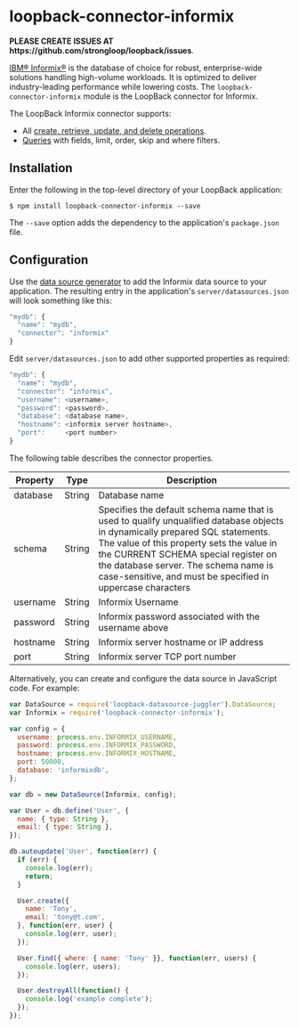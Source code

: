 # loopback-connector-informix

<p class="gh-only">
<b>PLEASE CREATE ISSUES AT https://github.com/strongloop/loopback/issues</b>.
</p>

[IBM® Informix®](https://www-01.ibm.com/software/data/informix/) is the database of choice for robust, enterprise-wide solutions handling high-volume workloads.
It is optimized to deliver industry-leading performance while lowering costs.  The `loopback-connector-informix` module is the LoopBack connector for Informix.

The LoopBack Informix connector supports:

- All [create, retrieve, update, and delete operations](http://loopback.io/doc/en/lb2/Creating-updating-and-deleting-data.html).
- [Queries](http://loopback.io/doc/en/lb2/Querying-data.html) with fields, limit, order, skip and where filters.

## Installation

Enter the following in the top-level directory of your LoopBack application:

```
$ npm install loopback-connector-informix --save
```

The `--save` option adds the dependency to the application's `package.json` file.

## Configuration

Use the [data source generator](http://loopback.io/doc/en/lb2/Data-source-generator.html) to add the Informix data source to your application.
The resulting entry in the application's `server/datasources.json` will look something like this:

```js
"mydb": {
  "name": "mydb",
  "connector": "informix"
}
```

Edit `server/datasources.json` to add other supported properties as required:

```js
"mydb": {
  "name": "mydb",
  "connector": "informix",
  "username": <username>,
  "password": <password>,
  "database": <database name>,
  "hostname": <informix server hostname>,
  "port":     <port number>
}
```

The following table describes the connector properties.

Property       | Type    | Description
---------------| --------| --------
database       | String  | Database name
schema         | String  | Specifies the default schema name that is used to qualify unqualified database objects in dynamically prepared SQL statements. The value of this property sets the value in the CURRENT SCHEMA special register on the database server. The schema name is case-sensitive, and must be specified in uppercase characters
username       | String  | Informix Username
password       | String  | Informix password associated with the username above
hostname       | String  | Informix server hostname or IP address
port           | String  | Informix server TCP port number


Alternatively, you can create and configure the data source in JavaScript code.
For example:

```js
var DataSource = require('loopback-datasource-juggler').DataSource;
var Informix = require('loopback-connector-informix');

var config = {
  username: process.env.INFORMIX_USERNAME,
  password: process.env.INFORMIX_PASSWORD,
  hostname: process.env.INFORMIX_HOSTNAME,
  port: 50000,
  database: 'informixdb',
};

var db = new DataSource(Informix, config);

var User = db.define('User', {
  name: { type: String },
  email: { type: String },
});

db.autoupdate('User', function(err) {
  if (err) {
    console.log(err);
    return;
  }

  User.create({
    name: 'Tony',
    email: 'tony@t.com',
  }, function(err, user) {
    console.log(err, user);
  });

  User.find({ where: { name: 'Tony' }}, function(err, users) {
    console.log(err, users);
  });

  User.destroyAll(function() {
    console.log('example complete');
  });
});
```
